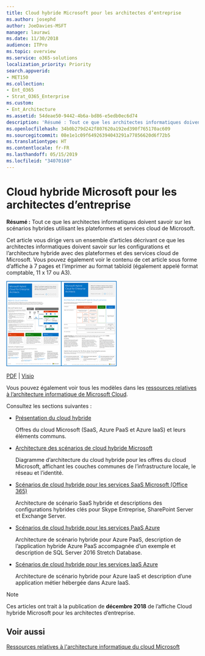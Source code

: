 ```yaml
---
title: Cloud hybride Microsoft pour les architectes d’entreprise
ms.author: josephd
author: JoeDavies-MSFT
manager: laurawi
ms.date: 11/30/2018
audience: ITPro
ms.topic: overview
ms.service: o365-solutions
localization_priority: Priority
search.appverid:
- MET150
ms.collection:
- Ent_O365
- Strat_O365_Enterprise
ms.custom:
- Ent_Architecture
ms.assetid: 54deae50-9442-4b6a-bd86-e5edb0ec6d74
description: 'Résumé : Tout ce que les architectes informatiques doivent savoir sur les scénarios hybrides utilisant les plateformes et services cloud de Microsoft.'
ms.openlocfilehash: 34b0b279d242f807620a192ed390f765170ac609
ms.sourcegitcommit: 08e1e1c09f64926394043291a77856620d6f72b5
ms.translationtype: HT
ms.contentlocale: fr-FR
ms.lasthandoff: 05/15/2019
ms.locfileid: "34070160"
---
```

# <a name="microsoft-hybrid-cloud-for-enterprise-architects"></a>Cloud hybride Microsoft pour les architectes d’entreprise

 **Résumé :** Tout ce que les architectes informatiques doivent savoir sur les scénarios hybrides utilisant les plateformes et services cloud de Microsoft.
  
Cet article vous dirige vers un ensemble d’articles décrivant ce que les architectes informatiques doivent savoir sur les configurations et l’architecture hybride avec des plateformes et des services cloud de Microsoft. Vous pouvez également voir le contenu de cet article sous forme d’affiche à 7 pages et l’imprimer au format tabloïd (également appelé format comptable, 11 x 17 ou A3).
  
[![Image miniature représentant le modèle du cloud hybride Microsoft](media/Hybrid-Poster/Hybrid-Cloud-Thumbnail.png)](https://www.microsoft.com/download/details.aspx?id=54424
)
  
[PDF](https://go.microsoft.com/fwlink/p/?linkid=842082) | [Visio](https://go.microsoft.com/fwlink/p/?linkid=842083)
  
Vous pouvez également voir tous les modèles dans les [ressources relatives à l’architecture informatique de Microsoft Cloud](microsoft-cloud-it-architecture-resources.md).
  
Consultez les sections suivantes :
  
- [Présentation du cloud hybride](hybrid-cloud-overview.md)
    
    Offres du cloud Microsoft (SaaS, Azure PaaS et Azure IaaS) et leurs éléments communs.
    
- [Architecture des scénarios de cloud hybride Microsoft](architecture-of-microsoft-hybrid-cloud-scenarios.md)
    
    Diagramme d’architecture du cloud hybride pour les offres du cloud Microsoft, affichant les couches communes de l’infrastructure locale, le réseau et l’identité.
    
- [Scénarios de cloud hybride pour les services SaaS Microsoft (Office 365)](hybrid-cloud-scenarios-for-microsoft-saas-office-365.md)
    
    Architecture de scénario SaaS hybride et descriptions des configurations hybrides clés pour Skype Entreprise, SharePoint Server et Exchange Server.
    
- [Scénarios de cloud hybride pour les services PaaS Azure](hybrid-cloud-scenarios-for-azure-paas.md)
    
    Architecture de scénario hybride pour Azure PaaS, description de l’application hybride Azure PaaS accompagnée d’un exemple et description de SQL Server 2016 Stretch Database.
    
- [Scénarios de cloud hybride pour les services IaaS Azure](hybrid-cloud-scenarios-for-azure-iaas.md)
    
    Architecture de scénario hybride pour Azure IaaS et description d’une application métier hébergée dans Azure IaaS.
    
> [!NOTE]
> Ces articles ont trait à la publication de **décembre 2018** de l’affiche Cloud hybride Microsoft pour les architectes d’entreprise.
  
## <a name="see-also"></a>Voir aussi

[Ressources relatives à l'architecture informatique du cloud Microsoft](microsoft-cloud-it-architecture-resources.md)

